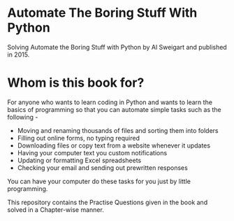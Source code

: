 # Automate The Boring Stuff With Python
Solving Automate the Boring Stuff with Python by Al Sweigart and published in 2015.

# Whom is this book for?
For anyone who wants to learn coding in Python and wants to learn the basics of programming so that you can automate simple tasks such as the following - 

- Moving and renaming thousands of files and sorting them into folders
- Filling out online forms, no typing required
- Downloading files or copy text from a website whenever it updates
- Having your computer text you custom notifications
- Updating or formatting Excel spreadsheets
- Checking your email and sending out prewritten responses

You can have your computer do these tasks for you just by little programming.

This repository contains the Practise Questions given in the book and solved in a Chapter-wise manner. 
 
